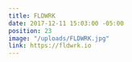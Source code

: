 ```yaml
---
title: FLDWRK
date: 2017-12-11 15:03:00 -05:00
position: 23
image: "/uploads/FLDWRK.jpg"
link: https://fldwrk.io
---
```


